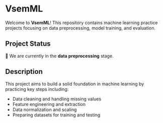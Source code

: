 # VsemML
Welcome to **VsemML**! This repository contains machine learning practice projects focusing on data preprocessing, model training, and evaluation.

## Project Status

🚧 We are currently in the **data preprocessing** stage.

## Description

This project aims to build a solid foundation in machine learning by practicing key steps including:

- Data cleaning and handling missing values  
- Feature engineering and extraction  
- Data normalization and scaling  
- Preparing datasets for training and testing
